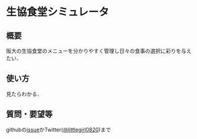 # 生協食堂シミュレータ
## 概要
阪大の生協食堂のメニューを分かりやすく管理し日々の食事の選択に彩りを与えたい．
## 使い方
見たらわかる．
## 質問・要望等
githubの[issue](https://github.com/littlegirl0820/seikyo-simulater/issues)かTwitter([@littlegirl0820](https://twitter.com/littlegirl0820))まで